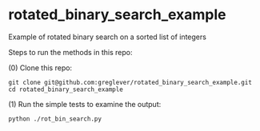 # rotated_binary_search_example
Example of rotated binary search on a sorted list of integers

Steps to run the methods in this repo:

(0) Clone this repo:
```
git clone git@github.com:greglever/rotated_binary_search_example.git
cd rotated_binary_search_example
```
(1) Run the simple tests to examine the output:
```
python ./rot_bin_search.py
```

